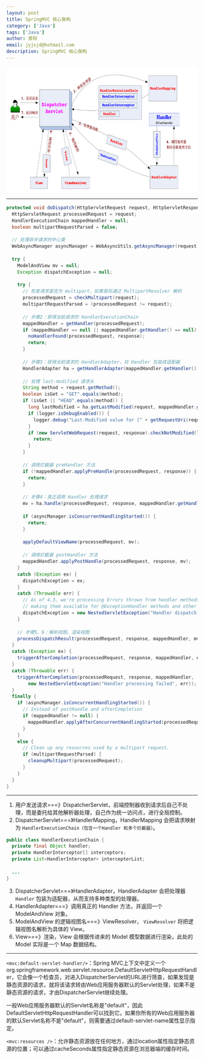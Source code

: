 ```yaml
---
layout: post
title: SpringMVC 核心架构
category: ['Java']
tags: ['Java']
author: 景阳
email: jyjsjd@hotmail.com
description: SpringMVC 核心架构
---
```


<img src="/assets/img/dispatch.png" width="800" height="330"/>

----
```java
protected void doDispatch(HttpServletRequest request, HttpServletResponse response) throws Exception {
  HttpServletRequest processedRequest = request;
  HandlerExecutionChain mappedHandler = null;
  boolean multipartRequestParsed = false;

  // 处理异步请求的中心类
  WebAsyncManager asyncManager = WebAsyncUtils.getAsyncManager(request);

  try {
    ModelAndView mv = null;
    Exception dispatchException = null;

    try {
      // 检查请求是否为 multipart，如果是将通过 MultipartResolver 解析
      processedRequest = checkMultipart(request);
      multipartRequestParsed = (processedRequest != request);

      // 步骤2：获得当前请求的 HandlerExecutionChain
      mappedHandler = getHandler(processedRequest);
      if (mappedHandler == null || mappedHandler.getHandler() == null) {
        noHandlerFound(processedRequest, response);
        return;
      }

      // 步骤3：获得当前请求的 HandlerAdapter，将 Handler 包装成适配器
      HandlerAdapter ha = getHandlerAdapter(mappedHandler.getHandler());

      // 处理 last-modified 请求头
      String method = request.getMethod();
      boolean isGet = "GET".equals(method);
      if (isGet || "HEAD".equals(method)) {
        long lastModified = ha.getLastModified(request, mappedHandler.getHandler());
        if (logger.isDebugEnabled()) {
          logger.debug("Last-Modified value for [" + getRequestUri(request) + "] is: " + lastModified);
        }
        if (new ServletWebRequest(request, response).checkNotModified(lastModified) && isGet) {
          return;
        }
      }

      // 调用拦截器 preHandler 方法
      if (!mappedHandler.applyPreHandle(processedRequest, response)) {
        return;
      }

      // 步骤4：真正调用 Handler 处理请求
      mv = ha.handle(processedRequest, response, mappedHandler.getHandler());

      if (asyncManager.isConcurrentHandlingStarted()) {
        return;
      }

      applyDefaultViewName(processedRequest, mv);
      
      // 调用拦截器 postHandler 方法
      mappedHandler.applyPostHandle(processedRequest, response, mv);
    }
    catch (Exception ex) {
      dispatchException = ex;
    }
    catch (Throwable err) {
      // As of 4.3, we're processing Errors thrown from handler methods as well,
      // making them available for @ExceptionHandler methods and other scenarios.
      dispatchException = new NestedServletException("Handler dispatch failed", err);
    }

    // 步骤5、6：解析视图、渲染视图
    processDispatchResult(processedRequest, response, mappedHandler, mv, dispatchException);
  }
  catch (Exception ex) {
    triggerAfterCompletion(processedRequest, response, mappedHandler, ex);
  }
  catch (Throwable err) {
    triggerAfterCompletion(processedRequest, response, mappedHandler,
        new NestedServletException("Handler processing failed", err));
  }
  finally {
    if (asyncManager.isConcurrentHandlingStarted()) {
      // Instead of postHandle and afterCompletion
      if (mappedHandler != null) {
        mappedHandler.applyAfterConcurrentHandlingStarted(processedRequest, response);
      }
    }
    else {
      // Clean up any resources used by a multipart request.
      if (multipartRequestParsed) {
        cleanupMultipart(processedRequest);
      }
    }
  }
}
```
----

1. 用户发送请求===》DispatcherServlet，前端控制器收到请求后自己不处理，而是委托给其他解析器处理，自己作为统一访问点，进行全局控制。
2. DispatcherServlet===》HandlerMapping，HandlerMapping 会把请求映射为 `HandlerExecutionChain（包含一个Handler 和多个拦截器）`。
  ```java
  public class HandlerExecutionChain {
    private final Object handler;
    private HandlerInterceptor[] interceptors;
    private List<HandlerInterceptor> interceptorList;
    
    ...
  }
  ```

3. DispatcherServlet===》HandlerAdapter，HandlerAdapter 会把处理器 `Handler` 包装为适配器，从而支持多种类型的处理器。
4. HandlerAdapter===》调用真正的 Handler 方法，并返回一个 ModelAndView 对象。
5. ModelAndView 的逻辑视图名===》ViewResolver， `ViewResolver` 将把逻辑视图名解析为具体的 View。
6. View===》渲染，View 会根据传进来的 Model 模型数据进行渲染，此处的 Model 实际是一个 Map 数据结构。
----

`<mvc:default-servlet-handler/>`：Spring MVC上下文中定义一个org.springframework.web.servlet.resource.DefaultServletHttpRequestHandler，它会像一个检查员，对进入DispatcherServlet的URL进行筛查，如果发现是静态资源的请求，就将该请求转由Web应用服务器默认的Servlet处理，如果不是静态资源的请求，才由DispatcherServlet继续处理。

一般Web应用服务器默认的Servlet名称是"default"，因此DefaultServletHttpRequestHandler可以找到它。如果你所有的Web应用服务器的默认Servlet名称不是"default"，则需要通过default-servlet-name属性显示指定。

`<mvc:resources />`：允许静态资源放在任何地方，通过location属性指定静态资源的位置；可以通过cacheSeconds属性指定静态资源在浏览器端的缓存时间。
